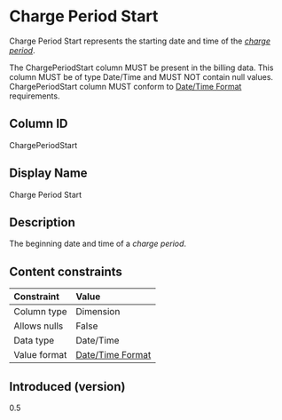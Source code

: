 # Charge Period Start

Charge Period Start represents the starting date and time of the [*charge period*](#glossary:chargeperiod).

The ChargePeriodStart column MUST be present in the billing data. This column MUST be of type Date/Time and MUST NOT contain null values. ChargePeriodStart column MUST conform to [Date/Time Format](#date/timeformat) requirements.

## Column ID

ChargePeriodStart

## Display Name

Charge Period Start

## Description

The beginning date and time of a *charge period*.

## Content constraints

| Constraint      | Value                                |
|:----------------|:-------------------------------------|
| Column type     | Dimension                            |
| Allows nulls    | False                                |
| Data type       | Date/Time                            |
| Value format    | [Date/Time Format](#date/timeformat) |

## Introduced (version)

0.5
